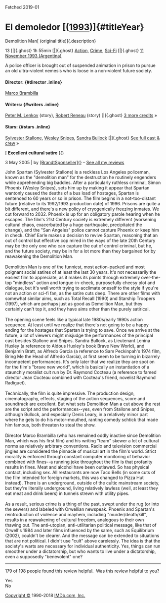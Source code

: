 Fetched 2019-01

El demoledor [([1993](/year/1993/?ref_=tt_ov_inf))]{#titleYear}
===============================================================

Demolition Man[ (original title)]{.description}

13 [|]{.ghost} 1h 55min [|]{.ghost}
[Action](/search/title?genres=action&explore=title_type,genres&ref_=tt_ov_inf),
[Crime](/search/title?genres=crime&explore=title_type,genres&ref_=tt_ov_inf),
[Sci-Fi](/search/title?genres=sci-fi&explore=title_type,genres&ref_=tt_ov_inf)
[|]{.ghost} [11 November 1993
(Argentina)](/title/tt0106697/releaseinfo?ref_=tt_ov_inf "See more release dates")


A police officer is brought out of suspended animation in prison to
pursue an old ultra-violent nemesis who is loose in a non-violent future
society.

#### Director: {#director .inline}

[Marco Brambilla](/name/nm0104193/?ref_=tt_ov_dr)

#### Writers: {#writers .inline}

[Peter M. Lenkov](/name/nm0006997/?ref_=tt_ov_wr) (story), [Robert
Reneau](/name/nm0719427/?ref_=tt_ov_wr) (story) [|]{.ghost} [3 more
credits](fullcredits?ref_=tt_ov_wr#writers/) »

#### Stars: {#stars .inline}

[Sylvester Stallone](/name/nm0000230/?ref_=tt_ov_st_sm), [Wesley
Snipes](/name/nm0000648/?ref_=tt_ov_st_sm), [Sandra
Bullock](/name/nm0000113/?ref_=tt_ov_st_sm) [|]{.ghost} [See full cast &
crew](fullcredits/?ref_=tt_ov_st_sm) »


[ **Excellent cultural satire** ]{}

3 May 2005 | by [[BrandtSponseller]{}](/user/ur0139258/?ref_=tt_urv) –
[See all my reviews](/user/ur0139258/comments?ref_=tt_urv)

John Spartan (Sylvester Stallone) is a reckless Los Angeles policeman,
known as the "demolition man" for the destruction he routinely engenders
while apprehending big baddies. After a particularly ruthless criminal,
Simon Phoenix (Wesley Snipes), sets him up by making it appear that
Spartan wantonly caused the deaths of a bus load of hostages, Spartan is
sentenced to 60 years or so in prison. The film begins in a
not-too-distant future (relative to its 1992/1993 production date) of
1996. Prisons are quite a bit different, and there's a new policy of
cryogenically freezing inmates. We cut forward to 2032. Phoenix is up
for an obligatory parole hearing when he escapes. The film's 21st
Century society is extremely different (worsening cultural chaos,
exacerbated by a huge earthquake, precipitated the change), and the "San
Angeles" police cannot capture Phoenix or keep him in check. Chief Earle
makes a decision to revive Spartan, reasoning that an out of control but
effective cop mired in the ways of the late 20th Century may be the only
one who can capture the out of control criminal, but he, and the future
society, may be in for a lot more than they bargained for by reawakening
the Demolition Man.\
\
Demolition Man is one of the funniest, most action-packed and most
poignant social satires of at least the last 30 years. It's not
necessarily the easiest film to appreciate, as it makes its points
through extremely over-the-top "mindless" action and tongue-in-cheek,
purposefully cheesy plot and dialogue, but it's well worth trying to
acclimate oneself to the style if you're not an action or sci-fi fan, as
the satire cuts deep. There are other films with somewhat similar aims,
such as Total Recall (1990) and Starship Troopers (1997), which are
perhaps just as good as Demolition Man, but they certainly can't top it,
and they have aims other than the purely satirical.\
\
The opening scene feels like a typical late 1980s/early 1990s action
sequence. At least until we realize that there's not going to be a happy
ending for the hostages that Spartan is trying to save. Once we arrive
at the future, a lot of viewers might misjudge the performances of the
principal cast besides Stallone and Snipes. Sandra Bullock, as
Lieutenant Lenina Huxley (a reference to Aldous Huxley's book Brave New
World), and Benjamin Bratt, as Alfredo Garcia (a reference to Sam
Peckinpah's 1974 film, Bring Me the Head of Alfredo Garcia), at first
seem to be turning in bizarrely incompetent performances. It's only
later that we realize they are spot on for the film's "brave new world",
which is basically an instantiation of a staunchly moralist cult run by
Dr. Raymond Cocteau (a reference to famed director Jean Cocteau combined
with Cocteau's friend, novelist Raymond Radiguet).\
\
Technically, the film is quite impressive. The production design,
cinematography, effects, staging of the action sequences, score and
soundtrack are excellent. But what sets Demolition Man a cut above the
rest are the script and the performances--yes, even from Stallone and
Snipes, although Bullock, and especially Denis Leary, in a relatively
minor part where he gets to do his motor-mouthed, ranting comedy schtick
that made him famous, both threaten to steal the show.\
\
Director Marco Brambilla (who has remained oddly inactive since
Demolition Man, which was his first film) and his writing "team" skewer
a lot of cultural norms as relatively arbitrary conventions. Radio and
television commercial jingles are considered the pinnacle of musical art
in the film's world. Strict morality is enforced through constant
computer monitoring of behavior combined with fines--a running joke
throughout the film is that profanity results in fines. Meat and alcohol
have been outlawed. So has physical contact, including sex. All
restaurants are now Taco Bells (in some cuts of the film intended for
foreign markets, this was changed to Pizza Hut instead). There is an
underground, outside of the cultic mainstream society, but they're
literally underground, living relatively lawless (well, at least they
eat meat and drink beers) in tunnels strewn with utility pipes.\
\
As a result, serious crime is a thing of the past, swept under the rug
(or into the sewers) and labeled with Orwellian newspeak. Phoenix and
Spartan's reintroduction of violence and mayhem, including
"murder/death/kill", results in a reawakening of cultural freedom,
analogous to their own thawing out. The anti-utopian, anti-utilitarian
political message, like that of Orwell's 1984 and later films influenced
by the same, such as Equilibrium (2002), couldn't be clearer. And the
message can be extended to situations that are not political. I didn't
use "cult" above carelessly. The idea is that the society's warts are
necessary for individual authenticity. Yes, things can run smoother
under a dictatorship, but who wants to live under a dictatorship, even a
supposedly "benevolent" one?

------------------------------------------------------------------------


179 of 198 people found this review helpful.  Was this review helpful to
you?

Yes  
No

[Copyright ©](/conditions) 1990-2018 [IMDb.com,
Inc.](https://help.imdb.com/imdb?ref_=cons_ftr_imdb)
